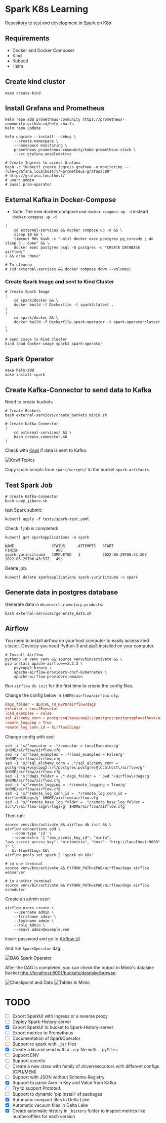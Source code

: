 # Spark K8s Learning

Repository to test and development in Spark on K8s

## Requirements

- Docker and Docker Composer
- Kind
- Kubectl
- Helm

## Create kind cluster

```shell
make create-kind
```

## Install Grafana and Prometheus

```shell
helm repo add prometheus-community https://prometheus-community.github.io/helm-charts
helm repo update

helm upgrade --install --debug \
    --create-namespace \
    --namespace monitoring \
    prometheus prometheus-community/kube-prometheus-stack \
    --set grafana.enabled=true

# Create Ingress to access Grafana
bash -c "kubectl create ingress grafana -n monitoring --rule=grafana.localhost/\*=prometheus-grafana:80"
# http://grafana.localhost/
# user: admin
# pass: prom-operator
```

## External Kafka in Docker-Compose

- Note: The new docker compose use `docker compose up -d` instead `docker-compose up -d`

```shell
(
    cd external-services && docker compose up -d && \
    sleep 10 && \
    timeout 90s bash -c "until docker exec postgres pg_isready ; do sleep 5 ; done" && \
    docker exec postgres psql -U postgres -c "CREATE DATABASE airflow;"
) && echo "done"

# To cleanup
# (cd external-services && docker compose down --volumes)
```

### Create Spark Image and sent to Kind Cluster

```shell
# Create Spark Image
(
    cd spark/docker && \
    docker build -f Dockerfile -t spark3:latest .
)
(
    cd spark/docker && \
    docker build -f Dockerfile.spark-operator -t spark-operator:latest .
)

# Send image to Kind Cluster
kind load docker-image spark3 spark-operator
```

## Spark Operator

```shell
make helm-add
make install-spark
```

## Create Kafka-Connector to send data to Kafka

Need to create buckets

```shell
# Create Buckets
bash external-services/create_buckets_minio.sh
```

```shell
# Create Kafka-Connector
(
    cd external-services/ && \
    bash create_connector.sh
)
```

Check with [Kowl](http://localhost:10000/topics) if data is sent to Kafka:

![Kowl Topics](docs/img/kowl-topics.png)

Copy spark scripts from `spark/scripts/` to the bucket `spark-artifacts`.

## Test Spark Job

```shell
# Create Kafka-Connector
bash copy_jibaro.sh
```

test Spark submit:

```shell
kubectl apply -f tests/spark-test.yaml
```

Check if job is completed:

```shell
kubectl get sparkapplications -n spark
```

```
NAME                 STATUS      ATTEMPTS   START                  FINISH                 AGE
spark-yuriniitsuma   COMPLETED   1          2022-05-29T06:43:26Z   2022-05-29T06:43:57Z   49s
```

Delete job:

```shell
kubectl delete sparkapplications spark-yuriniitsuma -n spark
```

## Generate data in postgres database

Generate data in `dbserver1.inventory.products`:

```shell
bash external-services/generate_data.sh
```

## Airflow

You need to install airflow on your host computer to easily access kind cluster.
Obviosly you need Python 3 and pip3 installed on your computer.

```shell
# Install Airflow
python3 -m venv venv && source venv/bin/activate && \
pip install apache-airflow==2.3.2 \
    psycopg2-binary \
    apache-airflow-providers-cncf-kubernetes \
    apache-airflow-providers-amazon
```

Run `airflow db init` for the first time to create the config files.

Change the config below in `$HOME/airflow/airflow.cfg`:

```conf
dags_folder = $LOCAL_TO_REPO/airflow/dags
executor = LocalExecutor
load_examples = False
sql_alchemy_conn = postgresql+psycopg2://postgres:postgres@localhost/airflow
remote_logging = True
remote_log_conn_id = AirflowS3Logs
```

Change config with sed:

```shell
sed -i 's/^executor = .*/executor = LocalExecutor/g' $HOME/airflow/airflow.cfg
sed -i 's/^load_examples = .*/load_examples = False/g' $HOME/airflow/airflow.cfg
sed -i 's/^sql_alchemy_conn = .*/sql_alchemy_conn = postgresql+psycopg2:\/\/postgres:postgres@localhost\/airflow/g' $HOME/airflow/airflow.cfg
sed -i 's:^dags_folder = .*:dags_folder = '`pwd`'/airflow\/dags:g' $HOME/airflow/airflow.cfg
sed -i 's/^remote_logging = .*/remote_logging = True/g' $HOME/airflow/airflow.cfg
sed -i 's/^remote_log_conn_id = .*/remote_log_conn_id = AirflowS3Logs/g' $HOME/airflow/airflow.cfg
sed -i 's/^remote_base_log_folder = .*/remote_base_log_folder = s3:\/\/airflow-logs\/logs/g' $HOME/airflow/airflow.cfg
```

Then run:

```shell
source venv/bin/activate && airflow db init && \
airflow connections add \
   --conn-type 's3' \
   --conn-extra '{ "aws_access_key_id": "minio", "aws_secret_access_key": "miniominio", "host": "http://localhost:9000" }' \
   AirflowS3Logs &&\
airflow pools set spark 2 'spark on k8s'
```

```shell
# in one terminal
source venv/bin/activate && PYTHON_PATH=$PWD/airflow/dags airflow webserver

# in another terminal
source venv/bin/activate && PYTHON_PATH=$PWD/airflow/dags airflow scheduler
```

Create an admin user:

```shell
airflow users create \
    --username admin \
    --firstname admin \
    --lastname admin \
    --role Admin \
    --email admin@example.com
```

Insert password and go to [Airflow UI](http://localhost:8080/)

And run `SparkOperator` dag:

![DAG Spark Operator](docs/img/dag-spark-operator.png)

After the DAG is completed, you can check the output in Minio's datalake bucket [http://localhost:9001/buckets/datalake/browse](http://localhost:9001/buckets/datalake/browse):

![Checkpoint and Data](docs/img/minio-checkpoint-data.png)
![Tables in Minio](docs/img/dataset-in-minio.png)

# TODO

- [ ] Export SparkUI with Ingress or a reverse proxy
- [ ] Deploy Spark-History-server
- [x] Export SparkUI to bucket to Spark-History-server
- [ ] Export metrics to Prometheus
- [ ] Documentation of SparkOperator
- [ ] Support to spark with `.jar` files
- [x] Create a lib and send with a `.zip` file with `--pyFiles`
- [ ] Support ENV
- [ ] Support secrets
- [ ] Create a new class with family of driver/executors with different configs (CPU/MEM)
- [ ] Support with JSON without Schema-Registry
- [x] Support to parse Avro in Key and Value from Kafka
- [ ] Try to support Protobuf.
- [ ] Support to dynamic 'pip install' of packages
- [x] Automatic compact files in Delta Lake
- [x] Automatic vacuum files in Delta Lake
- [x] Create automatic history in `_history` folder to inspect metrics like numberoffiles for each version
